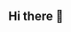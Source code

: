 ## Hi there 👋

<!--
**vladjoh/vladjoh** is a ✨ _special_ ✨ repository because its `README.md` (this file) appears on your GitHub profile.

![Profile views](https://komarev.com/ghpvc/?username=vladjoh&label=Profile%20views&color=0e75b6&style=flat)


Here are some ideas to get you started:

- 🔭 I’m currently working on ...
- 🌱 I’m currently learning ...
- 👯 I’m looking to collaborate on ...
- 🤔 I’m looking for help with ...
- 💬 Ask me about ...
- 📫 How to reach me: ...
- 😄 Pronouns: ...
- ⚡ Fun fact: ...
-->
